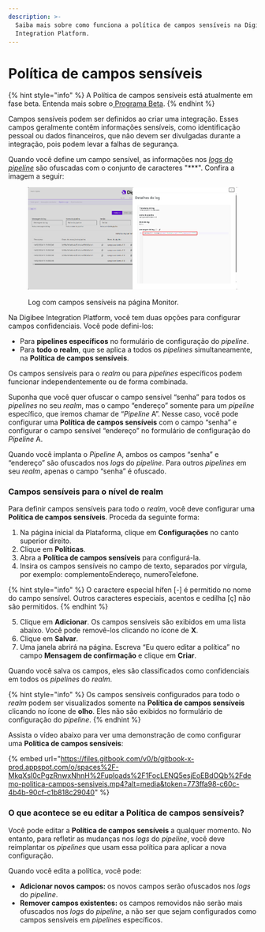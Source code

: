```yaml
---
description: >-
  Saiba mais sobre como funciona a política de campos sensíveis na Digibee
  Integration Platform.
---
```


# Política de campos sensíveis

{% hint style="info" %}
A Política de campos sensíveis está atualmente em fase beta. Entenda mais sobre o[ Programa Beta](https://docs.digibee.com/documentation/v/pt-br/geral/programa-beta).
{% endhint %}

Campos sensíveis podem ser definidos ao criar uma integração. Esses campos geralmente contêm informações sensíveis, como identificação pessoal ou dados financeiros, que não devem ser divulgadas durante a integração, pois podem levar a falhas de segurança.

Quando você define um campo sensível, as informações nos [_logs_ do _pipeline_](https://docs.digibee.com/documentation/v/pt-br/monitor/pipeline-logs) são ofuscadas com o conjunto de caracteres "\*\*\*". Confira a imagem a seguir:

<figure><img src="../../.gitbook/assets/campos-sensiveis-log.png" alt="Detalhes de um log que contém informações sensíveis."><figcaption><p>Log com campos sensíveis na página Monitor.</p></figcaption></figure>

Na Digibee Integration Platform, você tem duas opções para configurar campos confidenciais. Você pode defini-los:

* Para **pipelines específicos** no formulário de configuração do _pipeline_.
* Para **todo o realm**, que se aplica a todos os _pipelines_ simultaneamente, na **Política de campos sensíveis**.

Os campos sensíveis para o _realm_ ou para _pipelines_ específicos podem funcionar independentemente ou de forma combinada.

Suponha que você quer ofuscar o campo sensível “senha” para todos os _pipelines_ no seu _realm_, mas o campo “endereço” somente para um _pipeline_ específico, que iremos chamar de “_Pipeline_ A”. Nesse caso, você pode configurar uma **Política de campos sensíveis** com o campo “senha” e configurar o campo sensível “endereço” no formulário de configuração do _Pipeline_ A.

Quando você implanta o _Pipeline_ A, ambos os campos “senha” e “endereço” são ofuscados nos _logs_ do _pipeline_. Para outros _pipelines_ em seu _realm_, apenas o campo “senha” é ofuscado.

### Campos sensíveis para o nível de realm

Para definir campos sensíveis para todo o _realm_, você deve configurar uma **Política de campos sensíveis**. Proceda da seguinte forma:

1. Na página inicial da Plataforma, clique em **Configurações** no canto superior direito.
2. Clique em **Políticas**.
3. Abra a **Política de campos sensíveis** para configurá-la.
4. Insira os campos sensíveis no campo de texto, separados por vírgula, por exemplo: complementoEndereço, numeroTelefone.

{% hint style="info" %}
O caractere especial hífen \[-] é permitido no nome do campo sensível. Outros caracteres especiais, acentos e cedilha \[ç] não são permitidos.
{% endhint %}

5. Clique em **Adicionar**. Os campos sensíveis são exibidos em uma lista abaixo. Você pode removê-los clicando no ícone de **X**.
6. Clique em **Salvar**.
7. Uma janela abrirá na página. Escreva “Eu quero editar a política” no campo **Mensagem de confirmação** e clique em **Criar**.

Quando você salva os campos, eles são classificados como confidenciais em todos os _pipelines_ do _realm_.

{% hint style="info" %}
Os campos sensíveis configurados para todo o _realm_ podem ser visualizados somente na **Política de campos sensíveis** clicando no ícone de **olho**. Eles não são exibidos no formulário de configuração do _pipeline_.
{% endhint %}

Assista o vídeo abaixo para ver uma demonstração de como configurar uma **Política de campos sensíveis**:

{% embed url="https://files.gitbook.com/v0/b/gitbook-x-prod.appspot.com/o/spaces%2F-MkqXsI0cPgzRnwxNhnH%2Fuploads%2F1FocLENQ5esjEoEBdOQb%2Fdemo-politica-campos-sensiveis.mp4?alt=media&token=773ffa98-c60c-4b4b-90cf-c1b818c29040" %}

### O que acontece se eu editar a Política de campos sensíveis?

Você pode editar a **Política de campos sensíveis** a qualquer momento. No entanto, para refletir as mudanças nos _logs_ do _pipeline_, você deve reimplantar os _pipelines_ que usam essa política para aplicar a nova configuração.&#x20;

Quando você edita a política, você pode:

* **Adicionar novos campos:** os novos campos serão ofuscados nos _logs_ do _pipeline_.
* **Remover campos existentes:** os campos removidos não serão mais ofuscados nos _logs_ do _pipeline_, a não ser que sejam configurados como campos sensíveis em _pipelines_ específicos.
